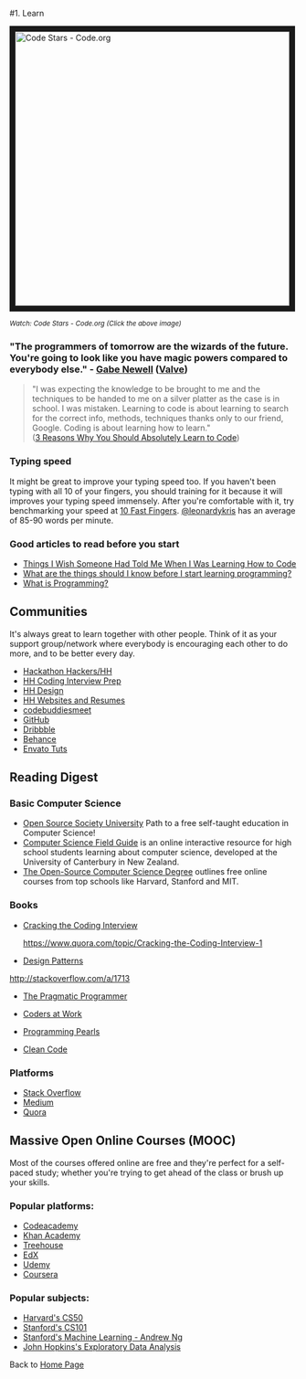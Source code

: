 #1. Learn

<a href="http://www.youtube.com/watch?feature=player_embedded&v=dU1xS07N-FA" target="_blank"><img src="http://img.youtube.com/vi/dU1xS07N-FA/0.jpg" alt="Code Stars - Code.org" width="480" height="" border="10" /></a>

<small><i>Watch: Code Stars - Code.org (Click the above image)</i></small>

### "The programmers of tomorrow are the wizards of the future. You're going to look like you have magic powers compared to everybody else." - [Gabe Newell](https://code.org/quotes) ([Valve](http://www.valvesoftware.com/))

> "I was expecting the knowledge to be brought to me and the techniques to be handed to me on a silver platter as the case is in school. I was mistaken. Learning to code is about learning to search for the correct info, methods, techniques thanks only to our friend, Google. Coding is about learning how to learn." <br>([3 Reasons Why You Should Absolutely Learn to Code](https://medium.com/the-coffeelicious/3-reasons-why-you-should-absolutely-learn-to-code-8c524dac8120#.nkzoow9dr))

### Typing speed

It might be great to improve your typing speed too. If you haven't been typing with all 10 of your fingers, you should training for it because it will improves your typing speed immensely. After you're comfortable with it, try benchmarking your speed at [10 Fast Fingers](http://10fastfingers.com/typing-test/english). [@leonardykris](https://github.com/leonardykris) has an average of 85-90 words per minute.

### Good articles to read before you start

- [Things I Wish Someone Had Told Me When I Was Learning How to Code](https://medium.com/@cecilycarver/things-i-wish-someone-had-told-me-when-i-was-learning-how-to-code-565fc9dcb329#.10mtkfps7)
- [What are the things should I know before I start learning programming?](https://www.quora.com/What-are-the-things-should-I-know-before-I-start-learning-programming)
- [What is Programming?](https://www.khanacademy.org/computing/computer-programming/programming/intro-to-programming/v/programming-intro)

## Communities

It's always great to learn together with other people. Think of it as your support group/network where everybody is encouraging each other to do more, and to be better every day.

- [Hackathon Hackers/HH](https://www.facebook.com/groups/hackathonhackers/)
- [HH Coding Interview Prep](https://www.facebook.com/groups/722062947858000/)
- [HH Design](https://www.facebook.com/groups/designxtech/)
- [HH Websites and Resumes](https://www.facebook.com/groups/1487708811477672/)
- [codebuddiesmeet](http://codebuddiesmeet.herokuapp.com)
- [GitHub](https://github.com)
- [Dribbble](https://dribbble.com)
- [Behance](https://behance.com)
- [Envato Tuts](http://code.tutsplus.com/)

## Reading Digest

### Basic Computer Science

- [Open Source Society University](https://github.com/open-source-society/computer-science) Path to a free self-taught education in Computer Science!
- [Computer Science Field Guide](http://www.csfieldguide.org.nz/) is an online interactive resource for high school students learning about computer science, developed at the University of Canterbury in New Zealand.
- [The Open-Source Computer Science Degree](https://github.com/mvillaloboz/open-source-cs-degree) outlines free online courses from top schools like Harvard, Stanford and MIT.

### Books

- [Cracking the Coding Interview](http://www.eenadupratibha.net/Engineering-Colleges/Engineering-Jobs/Documents/crackingthecodinginterview.pdf)

  https://www.quora.com/topic/Cracking-the-Coding-Interview-1

- [Design Patterns](http://www.amazon.com/gp/product/0201633612/)

http://stackoverflow.com/a/1713

- [The Pragmatic Programmer]()

- [Coders at Work]()

- [Programming Pearls]()

- [Clean Code]()

### Platforms

- [Stack Overflow](https://stackoverflow.com)
- [Medium](https://medium.com)
- [Quora](https://quora.com)

## Massive Open Online Courses (MOOC)

Most of the courses offered online are free and they're perfect for a self-paced study; whether you're trying to get ahead of the class or brush up your skills.

### Popular platforms:

- [Codeacademy](https://www.codecademy.com/)
- [Khan Academy](https://www.khanacademy.org/)
- [Treehouse](https://teamtreehouse.com/)
- [EdX](https://www.edx.org/)
- [Udemy](https://udemy.com)
- [Coursera](https://www.coursera.org/)


### Popular subjects:

- [Harvard's CS50](https://www.edx.org/course/introduction-computer-science-harvardx-cs50x)
- [Stanford's CS101](https://lagunita.stanford.edu/courses/Engineering/CS101/Summer2014/about)
- [Stanford's Machine Learning - Andrew Ng](https://class.coursera.org/ml-005/lecture)
- [John Hopkins's Exploratory Data Analysis](https://www.coursera.org/learn/exploratory-data-analysis)


Back to [Home Page](../README.md)
